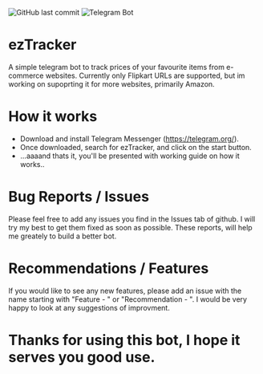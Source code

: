 <img alt="GitHub last commit" src="https://badgen.net/github/last-commit/chaitanya-jvnm/ezTracker?color=3399ff"> <img alt="Telegram Bot" src="https://badgen.net/badge/icon/telegram?icon=telegram&label">

# ezTracker
A simple telegram bot to track prices of your favourite items from e-commerce websites.
Currently only Flipkart URLs are supported, but im working on supoprting it for more websites, primarily Amazon.

# How it works
 - Download and install Telegram Messenger (https://telegram.org/).
 - Once downloaded, search for ezTracker, and click on the start button.
 - ...aaaand thats it, you'll be presented with  working guide on how it works..

# Bug Reports / Issues
Please feel free to add any issues you find in the Issues tab of github. I will try my best to get them fixed as soon as possible.
These reports, will help me greately to build a better bot.

# Recommendations / Features
If you would like to see any new features, please add an issue with the name starting with "Feature - " or "Recommendation - ".
I would be very happy to look at any suggestions of improvment.

# Thanks for using this bot, I hope it serves you good use.